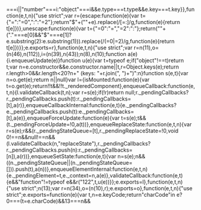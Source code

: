 ===i||"number"===i:"object"===i&&e.type===t.type&&e.key===t.key}},function(e,t,n){"use strict";var r={escape:function(e){var t={"=":"=0",":":"=2"};return"$"+(""+e).replace(/[=:]/g,function(e){return t[e]})},unescape:function(e){var t={"=0":"=","=2":":"};return(""+("."===e[0]&&"$"===e[1]?e.substring(2):e.substring(1))).replace(/(=0|=2)/g,function(e){return t[e]})}};e.exports=r},function(e,t,n){"use strict";var r=n(11),o=(n(46),n(112)),i=(n(39),n(43));n(8),n(10);function a(e){i.enqueueUpdate(e)}function u(e){var t=typeof e;if("object"!==t)return t;var n=e.constructor&&e.constructor.name||t,r=Object.keys(e);return r.length>0&&r.length<20?n+" (keys: "+r.join(", ")+")":n}function s(e,t){var n=o.get(e);return n||null}var l={isMounted:function(e){var t=o.get(e);return!!t&&!!t._renderedComponent},enqueueCallback:function(e,t,n){l.validateCallback(t,n);var r=s(e);if(!r)return null;r._pendingCallbacks?r._pendingCallbacks.push(t):r._pendingCallbacks=[t],a(r)},enqueueCallbackInternal:function(e,t){e._pendingCallbacks?e._pendingCallbacks.push(t):e._pendingCallbacks=[t],a(e)},enqueueForceUpdate:function(e){var t=s(e);t&&(t._pendingForceUpdate=!0,a(t))},enqueueReplaceState:function(e,t,n){var r=s(e);r&&(r._pendingStateQueue=[t],r._pendingReplaceState=!0,void 0!==n&&null!==n&&(l.validateCallback(n,"replaceState"),r._pendingCallbacks?r._pendingCallbacks.push(n):r._pendingCallbacks=[n]),a(r))},enqueueSetState:function(e,t){var n=s(e);n&&((n._pendingStateQueue||(n._pendingStateQueue=[])).push(t),a(n))},enqueueElementInternal:function(e,t,n){e._pendingElement=t,e._context=n,a(e)},validateCallback:function(e,t){e&&"function"!=typeof e&&r("122",t,u(e))}};e.exports=l},function(e,t,n){"use strict";n(13);var r=n(34),o=(n(10),r);e.exports=o},function(e,t,n){"use strict";e.exports=function(e){var t,n=e.keyCode;return"charCode"in e?0===(t=e.charCode)&&13===n&&